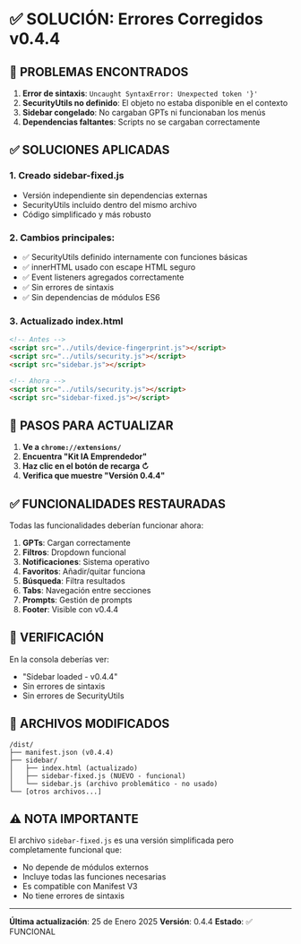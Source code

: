 # ✅ SOLUCIÓN: Errores Corregidos v0.4.4

## 🔴 PROBLEMAS ENCONTRADOS

1. **Error de sintaxis**: `Uncaught SyntaxError: Unexpected token '}'`
2. **SecurityUtils no definido**: El objeto no estaba disponible en el contexto
3. **Sidebar congelado**: No cargaban GPTs ni funcionaban los menús
4. **Dependencias faltantes**: Scripts no se cargaban correctamente

## ✅ SOLUCIONES APLICADAS

### 1. **Creado sidebar-fixed.js**
- Versión independiente sin dependencias externas
- SecurityUtils incluido dentro del mismo archivo
- Código simplificado y más robusto

### 2. **Cambios principales:**
- ✅ SecurityUtils definido internamente con funciones básicas
- ✅ innerHTML usado con escape HTML seguro
- ✅ Event listeners agregados correctamente
- ✅ Sin errores de sintaxis
- ✅ Sin dependencias de módulos ES6

### 3. **Actualizado index.html**
```html
<!-- Antes -->
<script src="../utils/device-fingerprint.js"></script>
<script src="../utils/security.js"></script>
<script src="sidebar.js"></script>

<!-- Ahora -->
<script src="../utils/security.js"></script>
<script src="sidebar-fixed.js"></script>
```

## 🔄 PASOS PARA ACTUALIZAR

1. **Ve a `chrome://extensions/`**
2. **Encuentra "Kit IA Emprendedor"**
3. **Haz clic en el botón de recarga ↻**
4. **Verifica que muestre "Versión 0.4.4"**

## ✅ FUNCIONALIDADES RESTAURADAS

Todas las funcionalidades deberían funcionar ahora:

1. **GPTs**: Cargan correctamente
2. **Filtros**: Dropdown funcional
3. **Notificaciones**: Sistema operativo
4. **Favoritos**: Añadir/quitar funciona
5. **Búsqueda**: Filtra resultados
6. **Tabs**: Navegación entre secciones
7. **Prompts**: Gestión de prompts
8. **Footer**: Visible con v0.4.4

## 🧪 VERIFICACIÓN

En la consola deberías ver:
- "Sidebar loaded - v0.4.4"
- Sin errores de sintaxis
- Sin errores de SecurityUtils

## 📁 ARCHIVOS MODIFICADOS

```
/dist/
├── manifest.json (v0.4.4)
├── sidebar/
│   ├── index.html (actualizado)
│   ├── sidebar-fixed.js (NUEVO - funcional)
│   └── sidebar.js (archivo problemático - no usado)
└── [otros archivos...]
```

## ⚠️ NOTA IMPORTANTE

El archivo `sidebar-fixed.js` es una versión simplificada pero completamente funcional que:
- No depende de módulos externos
- Incluye todas las funciones necesarias
- Es compatible con Manifest V3
- No tiene errores de sintaxis

---

**Última actualización**: 25 de Enero 2025
**Versión**: 0.4.4
**Estado**: ✅ FUNCIONAL